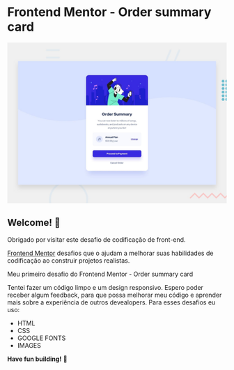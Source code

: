 # Frontend Mentor - Order summary card

![Visualização do design para o desafio de codificação.](./design/desktop-preview.jpg)

## Welcome! 👋

Obrigado por visitar este desafio de codificação de front-end.

[Frontend Mentor](https://www.frontendmentor.io) desafios que o ajudam a melhorar suas habilidades de codificação ao construir projetos realistas.

Meu primeiro desafio do Frontend Mentor - Order summary card 

Tentei fazer um código limpo e um design responsivo. Espero poder receber algum feedback, para que possa melhorar meu código e aprender mais sobre a experiência de outros devealopers. Para esses desafios eu uso:

- HTML
- CSS
- GOOGLE FONTS
- IMAGES

**Have fun building!** 🚀
